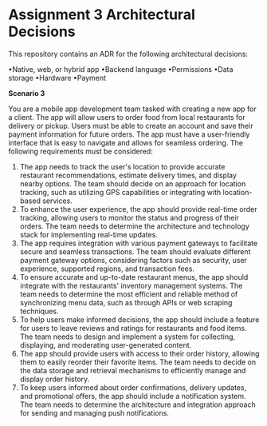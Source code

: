 # Assignment 3 Architectural Decisions

This repository contains an ADR for the following architectural decisions:

•Native, web, or hybrid app
•Backend language
•Permissions
•Data storage
•Hardware
•Payment

**Scenario 3**

You are a mobile app development team tasked with creating a new app for a client. The app will allow users to order food from local restaurants for delivery or pickup. Users must be able to create an account and save their payment information for future orders. The app must have a user-friendly interface that is easy to navigate and allows for seamless ordering. The following requirements must be considered:
1.	The app needs to track the user's location to provide accurate restaurant recommendations, estimate delivery times, and display nearby options. The team should decide on an approach for location tracking, such as utilizing GPS capabilities or integrating with location-based services.
2.	To enhance the user experience, the app should provide real-time order tracking, allowing users to monitor the status and progress of their orders. The team needs to determine the architecture and technology stack for implementing real-time updates.
3.	The app requires integration with various payment gateways to facilitate secure and seamless transactions. The team should evaluate different payment gateway options, considering factors such as security, user experience, supported regions, and transaction fees.
4.	To ensure accurate and up-to-date restaurant menus, the app should integrate with the restaurants' inventory management systems. The team needs to determine the most efficient and reliable method of synchronizing menu data, such as through APIs or web scraping techniques.
5.	To help users make informed decisions, the app should include a feature for users to leave reviews and ratings for restaurants and food items. The team needs to design and implement a system for collecting, displaying, and moderating user-generated content.
6.	The app should provide users with access to their order history, allowing them to easily reorder their favorite items. The team needs to decide on the data storage and retrieval mechanisms to efficiently manage and display order history.
7.	To keep users informed about order confirmations, delivery updates, and promotional offers, the app should include a notification system. The team needs to determine the architecture and integration approach for sending and managing push notifications.
